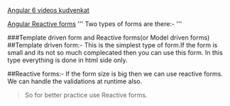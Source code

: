 [Angular 6 videos kudvenkat](https://www.youtube.com/channel/UCCTVrRB5KpIiK6V2GGVsR1Q)

[Angular Reactive forms](https://www.youtube.com/watch?v=VLYc3ACWL-E&list=PL6n9fhu94yhWNJaDgh0mfae_9xoQ4E_Zj&index=4)
'''
Two types of forms are there:- 
'''

###Template driven form and Reactive forms(or Model driven forms)
##Template driven form:-
This is the simplest type of form.If the form is small and its not so much complecated then you can use this form.
In this type everything is done in html side only.

##Reactive forms:-
If the form size is big then we can use reactive forms.
We can handle the validations at runtime also.
>So for better practice use Reactive forms.


